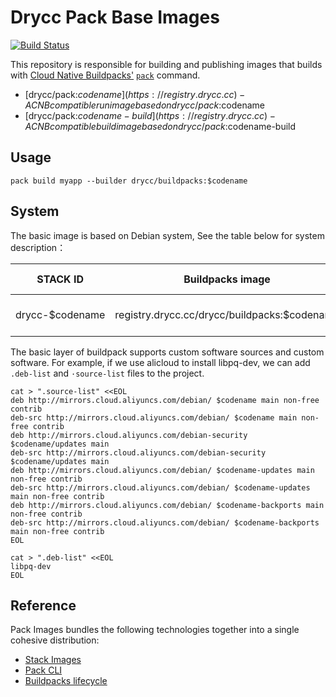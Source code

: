 # Drycc Pack Base Images

[![Build Status](https://woodpecker.drycc.cc/api/badges/drycc/pack-images/status.svg)](https://woodpecker.drycc.cc/drycc/pack-images)

This repository is responsible for building and publishing images that builds
with [Cloud Native Buildpacks'](https://buildpacks.io)
[`pack`](https://github.com/buildpacks/pack) command.

* [drycc/pack:$codename](https://registry.drycc.cc) - A CNB
  compatible run image based on drycc/pack:$codename
* [drycc/pack:$codename-build](https://registry.drycc.cc) - A CNB
  compatible build image based on drycc/pack:$codename-build

## Usage

`pack build myapp --builder drycc/buildpacks:$codename`

## System

The basic image is based on Debian system, See the table below for system description：

STACK ID        | Buildpacks image                              | Operating System
----------------|-----------------------------------------------|---------------------------------
drycc-$codename  | registry.drycc.cc/drycc/buildpacks:$codename | Debian $version $codename 

The basic layer of buildpack supports custom software sources and custom software.
For example, if we use alicloud to install libpq-dev, we can add `.deb-list` and `·source-list` files to the project.

```
cat > ".source-list" <<EOL
deb http://mirrors.cloud.aliyuncs.com/debian/ $codename main non-free contrib
deb-src http://mirrors.cloud.aliyuncs.com/debian/ $codename main non-free contrib
deb http://mirrors.cloud.aliyuncs.com/debian-security $codename/updates main
deb-src http://mirrors.cloud.aliyuncs.com/debian-security $codename/updates main
deb http://mirrors.cloud.aliyuncs.com/debian/ $codename-updates main non-free contrib
deb-src http://mirrors.cloud.aliyuncs.com/debian/ $codename-updates main non-free contrib
deb http://mirrors.cloud.aliyuncs.com/debian/ $codename-backports main non-free contrib
deb-src http://mirrors.cloud.aliyuncs.com/debian/ $codename-backports main non-free contrib
EOL

cat > ".deb-list" <<EOL
libpq-dev
EOL
```

## Reference

Pack Images bundles the following technologies together into a single cohesive distribution:

* [Stack Images](https://github.com/drycc/stack-images)
* [Pack CLI](https://github.com/buildpacks/pack)
* [Buildpacks lifecycle](https://github.com/buildpacks/lifecycle)